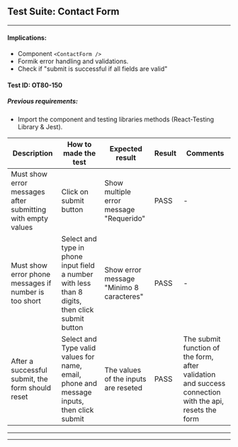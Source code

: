 ## Test Suite:  Contact Form 
----

#### Implications:
- Component ```<ContactForm />```
- Formik error handling and validations.
- Check if "submit is successful if all fields are valid" 

#### Test ID: OT80-150

##### Previous requirements:
- Import the component and testing libraries methods (React-Testing Library & Jest).


| Description | How to made the test | Expected result | Result | Comments |
| ------ | ------ | ------ | ------ | ------ |
| Must show error messages after submitting with empty values | Click on submit button | Show multiple error message "Requerido" | PASS | - |
| Must show error phone messages if number is too short | Select and type in phone input field a number with less than 8 digits, then click submit button | Show error message "Minimo 8 caracteres" | PASS | - |
| After a successful submit, the form should reset | Select and Type valid values for name, email, phone and message inputs, then click submit | The values of the inputs are reseted | PASS | The submit function of the form, after validation and success connection with the api, resets the form| 

-----
-----
